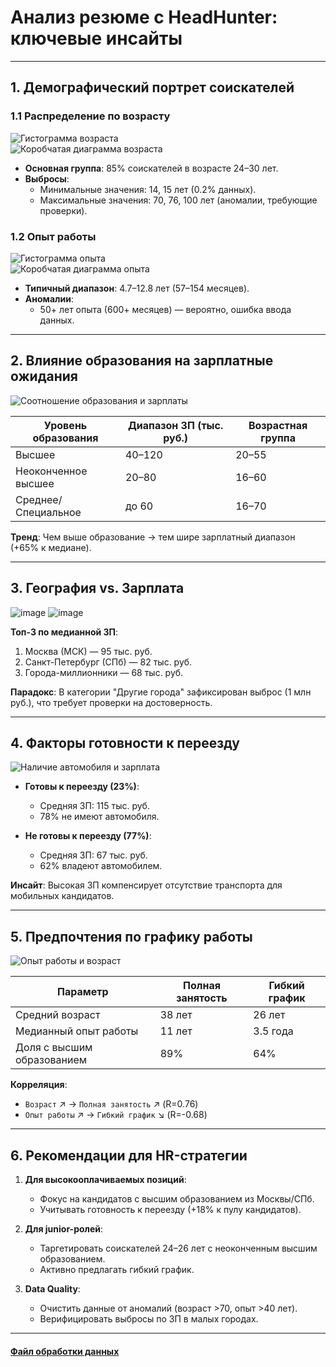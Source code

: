 
# Анализ резюме с HeadHunter: ключевые инсайты

---

## 1. Демографический портрет соискателей

### 1.1 Распределение по возрасту
![Гистограмма возраста](hist_age.png)  
![Коробчатая диаграмма возраста](box_age.png)

- **Основная группа**: 85% соискателей в возрасте 24–30 лет.
- **Выбросы**: 
  - Минимальные значения: 14, 15 лет (0.2% данных).
  - Максимальные значения: 70, 76, 100 лет (аномалии, требующие проверки).

### 1.2 Опыт работы
![Гистограмма опыта](hist__work_exp.png)  
![Коробчатая диаграмма опыта](box__work_exp.png)

- **Типичный диапазон**: 4.7–12.8 лет (57–154 месяцев).
- **Аномалии**: 
  - 50+ лет опыта (600+ месяцев) — вероятно, ошибка ввода данных.

---

## 2. Влияние образования на зарплатные ожидания
![Соотношение образования и зарплаты](educ_salary.png)

| Уровень образования      | Диапазон ЗП (тыс. руб.) | Возрастная группа |
|--------------------------|--------------------------|-------------------|
| Высшее                   | 40–120                   | 20–55             |
| Неоконченное высшее       | 20–80                    | 16–60             |
| Среднее/Специальное       | до 60                    | 16–70             |

**Тренд**: Чем выше образование → тем шире зарплатный диапазон (+65% к медиане).

---

## 3. География vs. Зарплата
![image](https://github.com/user-attachments/assets/f2cc586f-a9f0-4e18-9561-25659a2701ec)
![image](https://github.com/user-attachments/assets/71f4eb21-ac89-4c07-9c48-eabd3fcae233)

**Топ-3 по медианной ЗП**:
1. Москва (МСК) — 95 тыс. руб.
2. Санкт-Петербург (СПб) — 82 тыс. руб.
3. Города-миллионники — 68 тыс. руб.

**Парадокс**: В категории "Другие города" зафиксирован выброс (1 млн руб.), что требует проверки на достоверность.

---

## 4. Факторы готовности к переезду
![Наличие автомобиля и зарплата](auto.png)

- **Готовы к переезду (23%)**:
  - Средняя ЗП: 115 тыс. руб.
  - 78% не имеют автомобиля.
  
- **Не готовы к переезду (77%)**:
  - Средняя ЗП: 67 тыс. руб.
  - 62% владеют автомобилем.

**Инсайт**: Высокая ЗП компенсирует отсутствие транспорта для мобильных кандидатов.

---

## 5. Предпочтения по графику работы
![Опыт работы и возраст](exp_age_chart.png)

| Параметр                | Полная занятость | Гибкий график |
|-------------------------|-------------------|---------------|
| Средний возраст         | 38 лет            | 26 лет        |
| Медианный опыт работы   | 11 лет            | 3.5 года      |
| Доля с высшим образованием | 89%            | 64%           |

**Корреляция**: 
- `Возраст` ↗️ → `Полная занятость` ↗️ (R=0.76)
- `Опыт работы` ↗️ → `Гибкий график` ↘️ (R=-0.68)

---

## 6. Рекомендации для HR-стратегии

1. **Для высокооплачиваемых позиций**:
   - Фокус на кандидатов с высшим образованием из Москвы/СПб.
   - Учитывать готовность к переезду (+18% к пулу кандидатов).

2. **Для junior-ролей**:
   - Таргетировать соискателей 24–26 лет с неоконченным высшим образованием.
   - Активно предлагать гибкий график.

3. **Data Quality**:
   - Очистить данные от аномалий (возраст >70, опыт >40 лет).
   - Верифицировать выбросы по ЗП в малых городах.

---

#### [Файл обработки данных](Project-2.ipynb)
